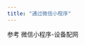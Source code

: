 ```yaml
---
title: "通过微信小程序"
---
```


<script setup>
import { Chapters, ChapterItems } from "../../../.vitepress/theme/constrants/route";

const chapter_root = Chapters.xrobot_guide_mp;
const mp_net_config_link = ChapterItems[chapter_root][1].items.filter(item => item.link.endsWith("net-config"))[0].link;
</script>

参考 <a :href="mp_net_config_link">微信小程序-设备配网</a>
